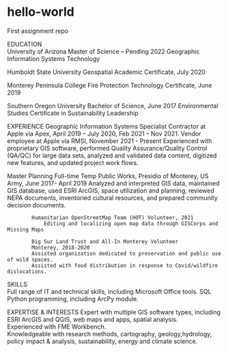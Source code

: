 # hello-world
First assignment repo

EDUCATION              
University of Arizona 
Master of Science – Pending 2022
Geographic Information Systems Technology
			
Humboldt State University
Geospatial Academic Certificate, July 2020  

Monterey Peninsula College
Fire Protection Technology Certificate, June 2019

Southern Oregon University 
Bachelor of Science, June 2017
Environmental Studies
Certificate in Sustainability Leadership


EXPERIENCE
Geographic Information Systems Specialist
Contractor at Apple via Apex, April 2019 – July 2020, Feb 2021 – Nov 2021.
Vendor employee at Apple via RMSI, November 2021 - Present
Experienced with proprietary GIS software, performed Quality Assurance/Quality Control (QA/QC) for large data sets, analyzed and validated data content, digitized new features, and updated project work flows.

Master Planning Full-time Temp
Public Works, Presidio of Monterey, US Army, June 2017- April 2019
Analyzed and interpreted GIS data, maintained GIS database, used ESRI ArcGIS, space utilization and planning, reviewed NEPA documents, inventoried cultural resources, and prepared community decision documents.
				
			Humanitarian OpenStreetMap Team (HOT) Volunteer, 2021 
     			Editing and localizing open map data through GISCorps and Missing Maps

			Big Sur Land Trust and All-In Monterey Volunteer
			Monterey, 2018-2020
			Assisted organization dedicated to preservation and public use of wild spaces. 
			Assisted with food distribution in response to Covid/wildfire dislocations.

SKILLS	           
Full range of IT and technical skills, including Microsoft Office tools.
SQL
Python programming, including ArcPy module.


EXPERTISE &	INTERESTS
Expert with multiple GIS software types, including ESRI ArcGIS and QGIS, web maps and apps, spatial analysis.  
Experienced with FME Workbench. 			
Knowledgeable with research methods, cartography, geology,hydrology, policy impact & analysis, sustainability, energy and climate science.  
